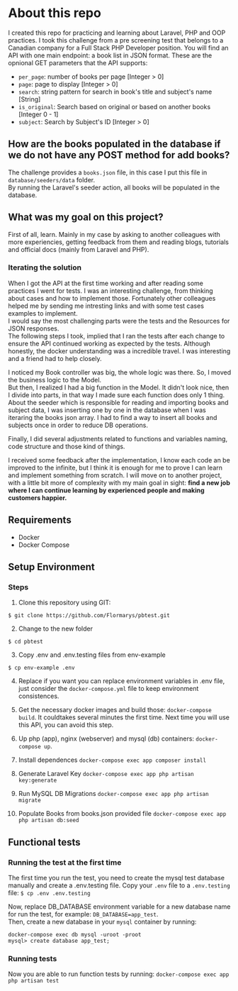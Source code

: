 # About this repo

I created this repo for practicing and learning about Laravel, PHP and OOP practices.
I took this challenge from a pre screening test that belongs to a Canadian company for a Full Stack PHP Developer position.
You will find an API with one main endpoint: a book list in JSON format. 
These are the opnional GET parameters that the API supports:

- `per_page`: number of books per page [Integer > 0]
- `page`: page to display [Integer > 0]
- `search`: string pattern for search in book's title and subject's name [String]
- `is_original`: Search based on original or based on another books [Integer 0 - 1]
- `subject`: Search by Subject's ID [Integer > 0]

## How are the books populated in the database if we do not have any POST method for add books?
The challenge provides a `books.json` file, in this case I put this file  in `database/seeders/data` folder.  
By running the Laravel's seeder action, all books will be populated in the database.

## What was my goal on this project?
First of all, learn. Mainly in my case by asking to another colleagues with more experiencies, getting feedback from them and reading blogs, tutorials and official docs (mainly from Laravel and PHP).  

### Iterating the solution
When I got the API at the first time working and after reading some practices I went for tests. I was an interesting challenge, from thinking about cases and how to implement those. Fortunately other colleagues helped me by sending me intresting links and with some test cases examples to implement.  
I would say the most challenging parts were the tests and the Resources for JSON responses.  
The following steps I took, implied that I ran the tests after each change to ensure the API continued working as expected by the tests. Although honestly, the docker understanding was a incredible travel. I was interesting and a friend had to help closely.  

I noticed my Book controller was big, the whole logic was there. So, I moved the business logic to the Model.  
But then, I realized I had a big function in the Model. It didn't look nice, then I divide into parts, in that way I made sure each function does only 1 thing.  
About the seeder which is responsible for reading and importing books and subject data, I was inserting one by one in the database when I was iteraring the books json array. I had to find a way to insert all books and subjects once in order to reduce DB operations.

Finally, I did several adjustments related to functions and variables naming, code structure and those kind of things.

I received some feedback after the implementation, I know each code an be improved to the infinite, but I think it is enough for me to prove I can learn and implement something from scratch. I will move on to another project, with a little bit more of complexity with my main goal in sight: **find a new job where I can continue learning by experienced people and making customers happier.**


## Requirements

- Docker
- Docker Compose

## Setup Environment

### Steps

1. Clone this repository using GIT:

```
$ git clone https://github.com/Flormarys/pbtest.git
```
   
2. Change to the new folder

```
$ cd pbtest
```

3. Copy .env and .env.testing files from env-example

```
$ cp env-example .env
```

4. Replace if you want you can replace environment variables in .env file, just consider the `docker-compose.yml` file to keep environment consistences.

5. Get the necessary docker images and build those: `docker-compose build`. It couldtakes several minutes the first time. Next time you will use this API, you can avoid this step.

6. Up php (app), nginx (webserver) and mysql (db) containers: `docker-compose up`.

5. Install dependences
`docker-compose exec app composer install`

6. Generate Laravel Key
`docker-compose exec app php artisan key:generate`

7. Run MySQL DB Migrations
`docker-compose exec app php artisan migrate`

8. Populate Books from books.json provided file
`docker-compose exec app php artisan db:seed`


## Functional tests

### Running the test at the first time
The first time you run the test, you need to create the mysql test database manually and create a .env.testing file. Copy your `.env` file to a `.env.testing` file:
`$ cp .env .env.testing`

Now, replace DB_DATABASE environment variable for a new database name for run the test, for example: `DB_DATABASE=app_test`.  
Then, create a new database in your `mysql` container by running: 
```
docker-compose exec db mysql -uroot -proot
mysql> create database app_test;
```

### Running tests
Now you are able to run function tests by running: `docker-compose exec app php artisan test`
